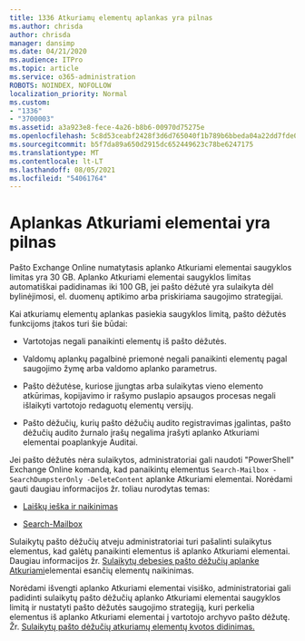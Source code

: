 ```yaml
---
title: 1336 Atkuriamų elementų aplankas yra pilnas
ms.author: chrisda
author: chrisda
manager: dansimp
ms.date: 04/21/2020
ms.audience: ITPro
ms.topic: article
ms.service: o365-administration
ROBOTS: NOINDEX, NOFOLLOW
localization_priority: Normal
ms.custom:
- "1336"
- "3700003"
ms.assetid: a3a923e8-fece-4a26-b8b6-00970d75275e
ms.openlocfilehash: 5c8d53ceabf2428f3d6d765040f1b789b6bbeda04a22dd7fde0d2d728fd17d93
ms.sourcegitcommit: b5f7da89a650d2915dc652449623c78be6247175
ms.translationtype: MT
ms.contentlocale: lt-LT
ms.lasthandoff: 08/05/2021
ms.locfileid: "54061764"
---
```

# <a name="the-recoverable-items-folder-is-full"></a>Aplankas Atkuriami elementai yra pilnas

Pašto Exchange Online numatytasis aplanko Atkuriami elementai saugyklos limitas yra 30 GB. Aplanko Atkuriami elementai saugyklos limitas automatiškai padidinamas iki 100 GB, jei pašto dėžutė yra sulaikyta dėl bylinėjimosi, el. duomenų aptikimo arba priskiriama saugojimo strategijai.

Kai atkuriamų elementų aplankas pasiekia saugyklos limitą, pašto dėžutės funkcijoms įtakos turi šie būdai:

- Vartotojas negali panaikinti elementų iš pašto dėžutės.

- Valdomų aplankų pagalbinė priemonė negali panaikinti elementų pagal saugojimo žymę arba valdomo aplanko parametrus.

- Pašto dėžutėse, kuriose įjungtas arba sulaikytas vieno elemento atkūrimas, kopijavimo ir rašymo puslapio apsaugos procesas negali išlaikyti vartotojo redaguotų elementų versijų.

- Pašto dėžučių, kurių pašto dėžučių audito registravimas įgalintas, pašto dėžučių audito žurnalo įrašų negalima įrašyti aplanko Atkuriami elementai poaplankyje Auditai.

Jei pašto dėžutės nėra sulaikytos, administratoriai gali naudoti "PowerShell" Exchange Online komandą, kad panaikintų elementus `Search-Mailbox -SearchDumpsterOnly -DeleteContent` aplanke Atkuriami elementai. Norėdami gauti daugiau informacijos žr. toliau nurodytas temas:

- [Laiškų ieška ir naikinimas](https://docs.microsoft.com/microsoft-365/compliance/search-for-and-delete-messagesadmin-help)

- [Search-Mailbox](https://docs.microsoft.com/powershell/module/exchange/mailboxes/Search-Mailbox)

Sulaikytų pašto dėžučių atveju administratoriai turi pašalinti sulaikytus elementus, kad galėtų panaikinti elementus iš aplanko Atkuriami elementai. Daugiau informacijos žr. [Sulaikytų debesies pašto dėžučių aplanke Atkuriami](https://docs.microsoft.com/microsoft-365/compliance/delete-items-in-the-recoverable-items-folder-of-mailboxes-on-hold)elementai esančių elementų naikinimas.

Norėdami išvengti aplanko Atkuriami elementai visiško, administratoriai gali padidinti sulaikytų pašto dėžučių aplanko Atkuriami elementai saugyklos limitą ir nustatyti pašto dėžutės saugojimo strategiją, kuri perkelia elementus iš aplanko Atkuriami elementai į vartotojo archyvo pašto dėžutę. Žr. [Sulaikytų pašto dėžučių atkuriamų elementų kvotos didinimas.](https://docs.microsoft.com/microsoft-365/compliance/increase-the-recoverable-quota-for-mailboxes-on-hold)
